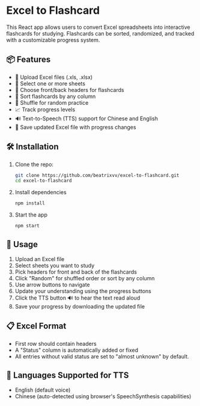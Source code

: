 # Excel to Flashcard

This React app allows users to convert Excel spreadsheets into interactive flashcards for studying. Flashcards can be sorted, randomized, and tracked with a customizable progress system.

## 📦 Features

- 📁 Upload Excel files (.xls, .xlsx)
- 📄 Select one or more sheets
- 🪪 Choose front/back headers for flashcards
- 🔁 Sort flashcards by any column
- 🎲 Shuffle for random practice
- 📈 Track progress levels 
- 🔊 Text-to-Speech (TTS) support for Chinese and English
- 💾 Save updated Excel file with progress changes

## 🛠️ Installation

1. Clone the repo:
   ```bash
   git clone https://github.com/beatrixvv/excel-to-flashcard.git
   cd excel-to-flashcard

2. Install dependencies 
   ```bash 
   npm install

3. Start the app
   ```bash
   npm start

## 🧾 Usage
1. Upload an Excel file
2. Select sheets you want to study
3. Pick headers for front and back of the flashcards
4. Click "Random" for shuffled order or sort by any column
5. Use arrow buttons to navigate
6. Update your understanding using the progress buttons
7. Click the TTS button 🔊 to hear the text read aloud
8. Save your progress by downloading the updated file

## 📋 Excel Format
- First row should contain headers
- A "Status" column is automatically added or fixed
- All entries without valid status are set to "almost unknown" by default.

## 💬 Languages Supported for TTS
- English (default voice)
- Chinese (auto-detected using browser's SpeechSynthesis capabilities)

